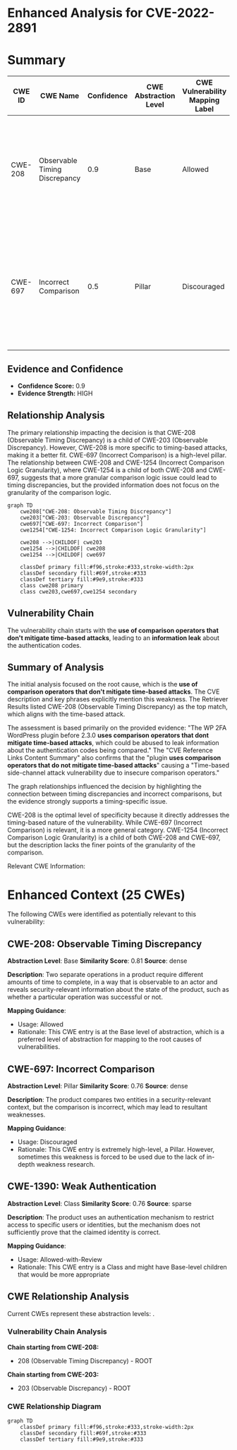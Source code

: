 # Enhanced Analysis for CVE-2022-2891

# Summary
| CWE ID | CWE Name | Confidence | CWE Abstraction Level | CWE Vulnerability Mapping Label | CWE-Vulnerability Mapping Notes |
|---|---|---|---|---|---|
| CWE-208 | Observable Timing Discrepancy | 0.9 | Base | Allowed | Primary CWE. The vulnerability description explicitly mentions time-based attacks and information leakage about authentication codes. |
| CWE-697 | Incorrect Comparison | 0.5 | Pillar | Discouraged | Secondary CWE. The description mentions comparison operators, but it's more specific to timing discrepancies than a general incorrect comparison. |

## Evidence and Confidence

*   **Confidence Score:** 0.9
*   **Evidence Strength:** HIGH

## Relationship Analysis
The primary relationship impacting the decision is that CWE-208 (Observable Timing Discrepancy) is a child of CWE-203 (Observable Discrepancy). However, CWE-208 is more specific to timing-based attacks, making it a better fit. CWE-697 (Incorrect Comparison) is a high-level pillar. The relationship between CWE-208 and CWE-1254 (Incorrect Comparison Logic Granularity), where CWE-1254 is a child of both CWE-208 and CWE-697, suggests that a more granular comparison logic issue could lead to timing discrepancies, but the provided information does not focus on the granularity of the comparison logic.

```mermaid
graph TD
    cwe208["CWE-208: Observable Timing Discrepancy"]
    cwe203["CWE-203: Observable Discrepancy"]
    cwe697["CWE-697: Incorrect Comparison"]
    cwe1254["CWE-1254: Incorrect Comparison Logic Granularity"]
    
    cwe208 -->|CHILDOF| cwe203
    cwe1254 -->|CHILDOF| cwe208
    cwe1254 -->|CHILDOF| cwe697

    classDef primary fill:#f96,stroke:#333,stroke-width:2px
    classDef secondary fill:#69f,stroke:#333
    classDef tertiary fill:#9e9,stroke:#333
    class cwe208 primary
    class cwe203,cwe697,cwe1254 secondary
```

## Vulnerability Chain
The vulnerability chain starts with the **use of comparison operators that don't mitigate time-based attacks**, leading to an **information leak** about the authentication codes.

## Summary of Analysis
The initial analysis focused on the root cause, which is the **use of comparison operators that don't mitigate time-based attacks**. The CVE description and key phrases explicitly mention this weakness. The Retriever Results listed CWE-208 (Observable Timing Discrepancy) as the top match, which aligns with the time-based attack.

The assessment is based primarily on the provided evidence: "The WP 2FA WordPress plugin before 2.3.0 **uses comparison operators that dont mitigate time-based attacks**, which could be abused to leak information about the authentication codes being compared." The "CVE Reference Links Content Summary" also confirms that the "plugin **uses comparison operators that do not mitigate time-based attacks**" causing a "Time-based side-channel attack vulnerability due to insecure comparison operators."

The graph relationships influenced the decision by highlighting the connection between timing discrepancies and incorrect comparisons, but the evidence strongly supports a timing-specific issue.

CWE-208 is the optimal level of specificity because it directly addresses the timing-based nature of the vulnerability. While CWE-697 (Incorrect Comparison) is relevant, it is a more general category. CWE-1254 (Incorrect Comparison Logic Granularity) is a child of both CWE-208 and CWE-697, but the description lacks the finer points of the granularity of the comparison.

Relevant CWE Information:
# Enhanced Context (25 CWEs)
The following CWEs were identified as potentially relevant to this vulnerability:

## CWE-208: Observable Timing Discrepancy
**Abstraction Level**: Base
**Similarity Score**: 0.81
**Source**: dense

**Description**:
Two separate operations in a product require different amounts of time to complete, in a way that is observable to an actor and reveals security-relevant information about the state of the product, such as whether a particular operation was successful or not.

**Mapping Guidance**:
- Usage: Allowed
- Rationale: This CWE entry is at the Base level of abstraction, which is a preferred level of abstraction for mapping to the root causes of vulnerabilities.

## CWE-697: Incorrect Comparison
**Abstraction Level**: Pillar
**Similarity Score**: 0.76
**Source**: dense

**Description**:
The product compares two entities in a security-relevant context, but the comparison is incorrect, which may lead to resultant weaknesses.

**Mapping Guidance**:
- Usage: Discouraged
- Rationale: This CWE entry is extremely high-level, a Pillar. However, sometimes this weakness is forced to be used due to the lack of in-depth weakness research.

## CWE-1390: Weak Authentication
**Abstraction Level**: Class
**Similarity Score**: 0.76
**Source**: sparse

**Description**:
The product uses an authentication mechanism to restrict access to specific users or identities, but the mechanism does not sufficiently prove that the claimed identity is correct.

**Mapping Guidance**:
- Usage: Allowed-with-Review
- Rationale: This CWE entry is a Class and might have Base-level children that would be more appropriate


## CWE Relationship Analysis

Current CWEs represent these abstraction levels: .


### Vulnerability Chain Analysis

**Chain starting from CWE-208:**
- 208 (Observable Timing Discrepancy) - ROOT


**Chain starting from CWE-203:**
- 203 (Observable Discrepancy) - ROOT



### CWE Relationship Diagram

```mermaid
graph TD
    classDef primary fill:#f96,stroke:#333,stroke-width:2px
    classDef secondary fill:#69f,stroke:#333
    classDef tertiary fill:#9e9,stroke:#333
```